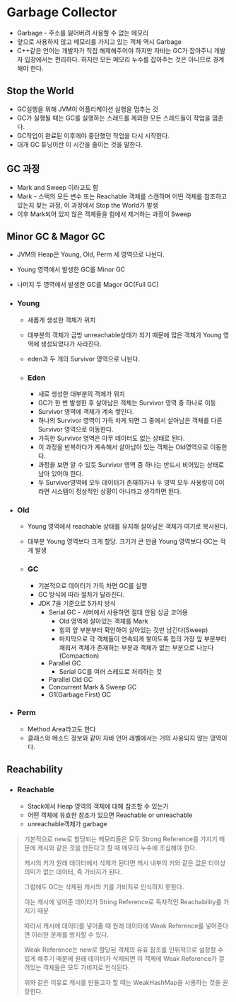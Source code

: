 # Garbage Collector

* Garbage - 주소를 잃어버려 사용할 수 없는 메모리
* 앞으로 사용하지 않고 메모리를 가지고 있는 객체 역시 Garbage
* C++같은 언어는 개발자가 직접 해제해주어야 하지만 자바는 GC가 잡아주니 개발자 입장에서는 편리하다. 하지만 모든 메모리 누수를 잡아주는 것은 아니므로 경계해야 한다.



## Stop the World

* GC실행을 위해 JVM이 어플리케이션 실행을 멈추는 것
* GC가 실행될 때는 GC를 실행하는 스레드를 제외한 모든 스레드들이 작업을 멈춘다.
* GC작업이 완료된 이후에야 중단했던 작업을 다시 시작한다.
* 대개 GC 튜닝이란 이 시간을 줄이는 것을 말한다.



## GC 과정

* Mark and Sweep 이라고도 함
* Mark - 스택의 모든 변수 또는 Reachable 객체를 스캔하며 어떤 객체를 참조하고 있는지 찾는 과정, 이 과정에서 Stop the World가 발생
* 이후 Mark되어 있지 않은 객체들을 힙에서 제거하는 과정이 Sweep



## Minor GC & Magor GC

* JVM의 Heap은 Young, Old, Perm 세 영역으로 나뉜다.

* Young 영역에서 발생한 GC를 Minor GC

* 나머지 두 영역에서 발생한 GC를 Magor GC(Full GC)

* ### Young

  * 새롭게 생성한 객체가 위치

  * 대부분의 객체가 금방 unreachable상태가 되기 때문에 많은 객체가 Young 영역에 생성되었다가 사라진다.

  * eden과 두 개의 Survivor 영역으로 나뉜다.

  * ### Eden

    * 새로 생성한 대부분의 객체가 위치
    * GC가 한 번 발생한 후 살아남은 객체는 Survivor 영역 중 하나로 이동
    * Survivor 영역에 객체가 계속 쌓인다.
    * 하나의 Survivor 영역이 가득 차게 되면 그 중에서 살아남은 객체를 다른 Survivor 영역으로 이동한다.
    * 가득한 Survivor 영역은 아무 데이터도 없는 상태로 된다.
    * 이 과정을 반복하다가 계속해서 살아남아 있는 객체는 Old영역으로 이동한다.
    * 과정을 보면 알 수 있듯 Survivor 영역 중 하나는 반드시 비어있는 상태로 남아 있어야 한다.
    * 두 Survivor영역에 모두 데이터가 존재하거나 두 영역 모두 사용량이 0이라면 시스템이 정상적인 상황이 아니라고 생각하면 된다.

* ### Old

  * Young 영역에서 reachable 상태를 유지해 살아남은 객체가 여기로 복사된다.

  * 대부분 Young 영역보다 크게 할당. 크기가 큰 만큼 Young 영역보다 GC는 적게 발생

  * ### GC

    * 기본적으로 데이터가 가득 차면  GC를 실행
    * GC 방식에 따라 절차가 달라진다.
    * JDK 7을 기준으로 5가지 방식
      * Serial GC - 서버에서 사용하면 절대 안됨 싱글 코어용
        * Old 영역에 살아있는 객체를 Mark
        * 힙의 앞 부분부터 확인하여 살아있는 것만 남긴다(Sweep)
        * 마지막으로 각 객체들이 연속되게 쌓이도록 힙의 가장 앞 부분부터 채워서 객체가 존재하는 부분과 객체가 없는 부분으로 나눈다(Compaction)
      * Parallel GC
        * Serial GC를 여러 스레드로 처리하는 것
      * Parallel Old GC
      * Concurrent Mark & Sweep GC
      * G1(Garbage First) GC

* ### Perm

  * Method Area라고도 한다
  * 클래스와 메소드 정보와 같이 자바 언어 레벨에서는 거의 사용되지 않는 영역이다.



## Reachability

* ### Reachable

  * Stack에서 Heap 영역의 객체에 대해 참조할 수 있는가
  * 어떤 객체에 유효한 참조가 있으면 Reachable or unreachable
  * unreachable객체가 garbage

  

> 기본적으로 new로 할당되는 메모리들은 모두 Strong Reference를 가지기 때문에 캐시와 같은 것을 만든다고 할 때 메모리 누수에 조심해야 한다.
>
> 캐시의 키가 원래 데이터에서 삭제가 된다면 캐시 내부의 키와 같은 값은 더이상 의미가 없는 데이터, 즉 가비지가 된다.
>
> 그럼에도 GC는 삭제된 캐시의 키를 가비지로 인식하지 못한다.
>
> 이는 캐시에 넣어준 데이터가 String Reference로 독자적인 Reachability를 가지기 때문
>
> 따라서 캐시에 데이터를 넣어줄 때 원래 데이터에 Weak Reference를 넣어준다면 이러한 문제를 방지할 수 있다.
>
> Weak Reference는 new로 할당된 객체의 유효 참조를 인위적으로 설정할 수 있게 해주기 때문에 원래 데이터가 삭제되면 이 객체에  Weak Reference가 걸려있는 객체들은 모두 가비지로 인식된다.
>
> 위와 같은 이유로 캐시를 만들고자 할 때는 WeakHashMap을 사용하는 것을 권장한다.



